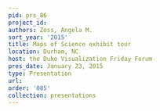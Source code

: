 ```yaml
---
pid: prs_86
project_id: 
authors: Zoss, Angela M.
sort_year: '2015'
title: Maps of Science exhibit tour
location: Durham, NC
host: the Duke Visualization Friday Forum
pres_date: January 23, 2015
type: Presentation
url: 
order: '085'
collection: presentations
---
```

